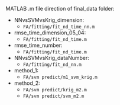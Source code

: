 MATLAB .m file direction of final_data folder:
- NNvsSVMvsKrig_dimension: 
  - `FA/fitting/fit_nd_time_nn.m`
- rmse_time_dimension_05_04: 
  - `FA/fitting/fit_nd_time.m`
- rmse_time_number: 
  - `FA/fitting/fit_nd_time.m`
- NNvsSVMvsKrig_dataNumber: 
  - `FA/fitting/fit_nd_nn.m`
- method_1: 
  - `FA/svm predict/m1_svm_krig.m`
- method_2: 
  - `FA/svm predict/krig_m2.m`  
  - `FA/svm predict/svm_m2.m`